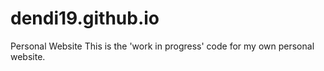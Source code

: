 # dendi19.github.io
Personal Website
This is the 'work in progress' code for my own personal website.
